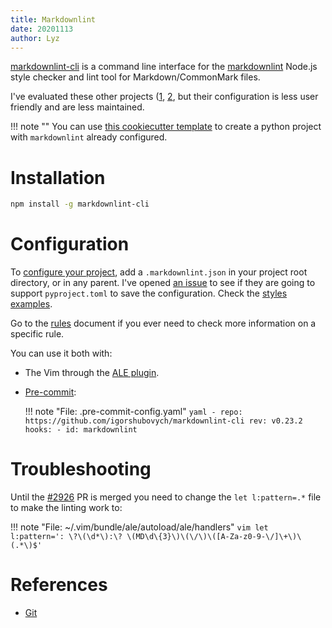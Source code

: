 ```yaml
---
title: Markdownlint
date: 20201113
author: Lyz
---
```


[markdownlint-cli](https://github.com/igorshubovych/markdownlint-cli) is
a command line interface for the
[markdownlint](https://github.com/DavidAnson/markdownlint) Node.js
style checker and lint tool for Markdown/CommonMark files.

I've evaluated these other projects
([1](https://github.com/markdownlint/markdownlint),
[2](https://github.com/DavidAnson/markdownlint), but their configuration is less
user friendly and are less maintained.

!!! note ""
    You can use [this cookiecutter
    template](https://github.com/johnwidhalm/cookiecutter-python-project) to create
    a python project with `markdownlint` already configured.

# Installation

```bash
npm install -g markdownlint-cli
```

# Configuration

To [configure your
project](https://github.com/igorshubovych/markdownlint-cli#configuration), add
a `.markdownlint.json` in your project root directory, or in any parent.  I've
opened [an issue](https://github.com/igorshubovych/markdownlint-cli/issues/113)
to see if they are going to support `pyproject.toml` to save the configuration.
Check the [styles
examples](https://github.com/DavidAnson/markdownlint/tree/main/style).

Go to the
[rules](https://github.com/DavidAnson/markdownlint/blob/main/doc/Rules.md)
document if you ever need to check more information on a specific rule.

You can use it both with:

* The Vim through the [ALE plugin](vim_plugins.md#ale).

* [Pre-commit](ci.md#configuring-pre-commit):

    !!! note "File: .pre-commit-config.yaml"
        ```yaml
        - repo: https://github.com/igorshubovych/markdownlint-cli
          rev: v0.23.2
          hooks:
            - id: markdownlint
        ```

# Troubleshooting

Until the [#2926](https://github.com/dense-analysis/ale/pull/2926/files) PR is
merged you need to change the `let l:pattern=.*` file to make the linting work to:

!!! note "File: ~/.vim/bundle/ale/autoload/ale/handlers"
    ```vim
    let l:pattern=': \?\(\d*\):\? \(MD\d\{3}\)\(\/\)\([A-Za-z0-9-\/]\+\)\(.*\)$'
    ```

# References

* [Git](https://github.com/igorshubovych/markdownlint-cli)
